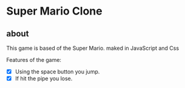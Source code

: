 # Super Mario Clone

## about

This game is based of the Super Mario. maked in JavaScript and Css

Features of the game:

- [x] Using the space button you jump.
- [x] If hit the pipe you lose.
